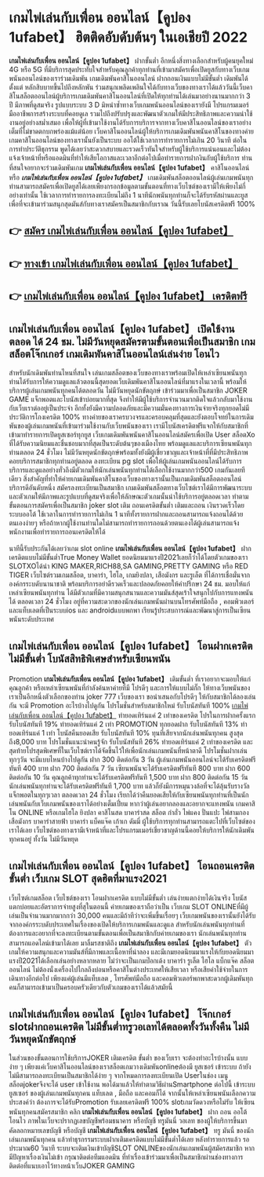 # เกมไพ่เล่นกับเพื่อน ออนไลน์【คูปอง 1ufabet】  ฮิตติดอับดับต้นๆ ในเอเชียปี 2022

**เกมไพ่เล่นกับเพื่อน ออนไลน์【คูปอง 1ufabet】** ฝากขั้นต่ำ  อีกหนึ่งสิ่งทางเลือกสำหรับผู้คนยุคใหม่ 4G หรือ 5G ที่มีบริการสุดประทับใจสำหรับคุณลูกค้าทุกท่านที่เข้ามาสมัครเพื่อเปิดยูสกับทางเว็บเกมพนันออนไลน์ของเราร่วมเดิมพัน เกมเดิมพันคาสิโนออนไลน์ ฝากถอนเงินแบบไม่มีขั้นต่ำ เดิมพันได้ตั้งแต่ หลักสิบบาทขึ้นไปถึงหลักพัน ร่วมสนุกเพลิดเพลินใจได้กับทางเว็บของทางเราได้แล้ววันนี้เว็บคาสิโนสล็อตออนไลน์ผู้บริการเกมเดิมพันคาสิโนออนไลน์ที่เปิดให้ทุกท่านได้เล่นมาอย่างนานมากกว่า 3 ปี มีภาพที่ดูสมจริง รูปแบบระบบ 3 D
มิหนำซ้ำทางเว็บเกมพนันออนไลน์ของเรายังมี โปรแกรมเมอร์มืออาชีพการสร้างระบบที่คอยดูเล  รวมไปถึงปรับปรุงและพัฒนาตัวเกมให้มีประสิทธิภาพและความน่าใช้งานอยู่อย่างสม่ำเสมอ เพื่อให้ผู้ที่เข้ามาใช้งานได้รับการบริการจากทางเว็บคาสิโนออนไลน์ของเราอย่างเต็มที่ไม่ขาดตกบกพร่องแม้แต่น้อย เว็บคาสิโนออนไลน์ผู้ให้บริการเกมเดิมพันพนันคาสิโนของทางค่ายเกมคาสิโนออนไลน์ของทางเรานั้นยังเป็นระบบ ออโต้ใช้เวลาการทำรายการไม่เกิน 20 วินาที ต่อในการทำประวัติธุกรรม พูดได้เลยว่าสะดวกสบายและรวดเร็วทันใจสำหรับผู้ใช้บริการแน่นอนและไม่ต้องแจ้งเจ้าหน้าที่หรือแอดมินที่ทำให้เสียโอกาสและเวลาอีกต่อไปเมื่อทำรายการฝากงินกับผู้ใช้บริการ
ท่านที่สนใจอยากจะร่วมเดิมพันเกม **เกมไพ่เล่นกับเพื่อน ออนไลน์【คูปอง 1ufabet】** คาสิโนออนไลน์ หรือ ***เกมไพ่เล่นกับเพื่อน ออนไลน์【คูปอง 1ufabet】*** เกมเดิมพันสล็อตออนไลน์ผู้เล่นเกมพนันทุกท่านสามารถสมัครเพื่อเปิดยูสได้เลยเพียงกรอกข้อมูลตามขั้นตอนที่ทางเว็บไซต์ของเรามีให้เพียงไม่กี่อย่างเท่านั้น ใช้เวลาการทำรายการลงทะเบียนไม่ถึง 1 นาทีนักพนันทุกท่านก็จะได้รับรหัสผ่านและยูสเพื่อที่จะเข้ามาร่วมสนุกสุดมันส์กับทางเราสมัครเป็นสมาชิกกับเราณ วันนี้รับเลยโบนัสเครดิตฟรี 100%

## 👉 [สมัคร เกมไพ่เล่นกับเพื่อน ออนไลน์【คูปอง 1ufabet】](https://archa888.com/)
## 👉 [ทางเข้า เกมไพ่เล่นกับเพื่อน ออนไลน์【คูปอง 1ufabet】](https://archa888.com/)
## 👉 [เกมไพ่เล่นกับเพื่อน ออนไลน์【คูปอง 1ufabet】 เครดิตฟรี](https://archa888.com/)

## เกมไพ่เล่นกับเพื่อน ออนไลน์【คูปอง 1ufabet】 เปิดใช้งานตลอด ได้ 24 ชม. ไม่มีวันหยุดสมัครตามขั้นตอนเพื่อเป็นสมาชิก เกมสล็อตโจ๊กเกอร์ เกมเดิมพันคาสิโนออนไลน์เล่นง่าย โอนไว

สำหรับนักเดิมพันท่านไหนที่สนใจ เล่นเกมสล็อตของเว็บของทางเราพร้อมเปิดให้เหล่าเซียนพนันทุกท่านได้รับการให้ความดูแลแล้วตอนนี้สุดยอดเว็บเดิมพันคาสิโนออนไลน์ที่มาแรงในเวลานี้ พร้อมให้บริการผู้เล่นเกมพนันทุกคนได้ตลอดวัน ไม่มีวันหยุดนักขัตฤกษ์ เข้าร่วมมาเพื่อเป็นสมาชิก JOKER GAME แจ็กพอตและโบนัสเข้าบ่อยมากที่สุด จึงทำให้มีผู้ใช้บริการจำนวนมากติดใจแล้วกลับมาใช้งานกับเว็บเราต่ออยู่เป็นประจำ อีกทั้งยังมีความปลอดภัยและมีความมั่นคงทางการเงินจ่ายจริงทุกยอดไม่มีประวัติการโกงเครดิต 100% ทางค่ายของเราครบวงจรและครอบคลุมที่สุดและยังตอบโจทย์ในการเดิมพันของผู้เล่นเกมพนันที่เข้ามาร่วมใช้งานกับเว็บพนันของเรา
เรามีโบนัสเครดิตฟรีแจกให้กับสมาชิกที่เข้ามาทำรายการเปิดยูสเซอร์ทุกยูส เว็บเกมเดิมพันพนันคาสิโนออนไลน์สมัครเพื่อเปิด User สล็อตXo ที่ได้รับความนิยมและชื่นชอบมากที่สุดเป็นระดับต้นๆของเมืองไทย พร้อมดูแลและบริการเซียนพนันทุกท่านตลอด 24 ชั่วโมง ไม่มีวันหยุดนักขัตฤกษ์พร้อมทั้งยังมีผู้เชี่ยวชาญและเจ้าหน้าที่ที่มีประสิทธิภาพคอยบริการสมาชิกทุกท่านอยู่ตลอด ลงทะเบียน pg slot เพื่อให้ผู้เล่นเกมพนันออนไลน์ได้รับการบริการและดูแลอย่างทั่วถึงมีตัวเกมให้นักเล่นพนันทุกท่านได้เลือกใช้งานมากกว่า500 เกมกันเลยทีเดียว
สิ่งสำคัญที่ทำให้ค่ายเกมเดิมพันคาสิโนของเว็บของทางเรานั้นเป็นเกมเดิมพันสล็อตออนไลน์บริการดีอันดับหนึ่ง สมัครลงทะเบียนเป็นสมาชิก  เกมเดิมพันสล็อตทางเว็บไซต์เราได้มีการพัฒนาระบบและตัวเกมให้มีภาพและรูปแบบที่ดูสมจริงเพื่อให้ลักษณะตัวเกมนั้นน่าใช้บริการอยู่ตลอดเวลา ทำตามขั้นตอนการสมัครเพื่อเป็นสมาชิก joker slot เติม ถอนเครดิตขั้นต่ำ เติมและถอน เงินรวดเร็วโดยระบบออโต้ ใช้เวลาในการทำรายการไม่เกิน 1 นาทีทั้งรายการฝากและถอนสามารถแจ้งถอนได้ด้วยตนเองง่ายๆ หรือถ้าหากผู้ใช้งานท่านใดไม่สามารถทำรายการถอนด้วยตนเองได้ผู้เล่นสามารถแจ้งพนักงานเพื่อทำรายการถอนเครดิตให้ได้

นาทีนี้รับประกันได้เลยว่าเกม slot online **เกมไพ่เล่นกับเพื่อน ออนไลน์【คูปอง 1ufabet】** ฝากเครดิตแบบไม่มีขั้นต่ำTrue Money Wallet ยอดนิยมมาแรงปี2021เลยก็ว่าได้โดยตัวเกมของเรา SLOTXOได้นำ  KING MAKER,RICH88,SA GAMING,PRETTY GAMING หรือ RED TIGER เว็บไซต์รวมเกมสล็อต, บาคาร่า, ไฮโล, เกมยิงปลา, เสือมังกร และรูเล็ต ที่ได้การเชื่อมั่นจากองค์กรระบดับนานาชาติ พร้อมบริการอย่าดีรวดเร็วและปลอดภัยคอยให้คำปรึกษา 24 ชม. มอบให้แก่เหล่าเซียนพนันทุกท่าน ได้มีตัวเกมที่มีความสนุกสนานและความมันส์สุดเร้าใจสนุกไปกับการแทงพนัน ได้ ตลอดเวลา 24 ชั่วโมง อยู่ที่ความสะดวกของนักเล่นเกมพนันผ่านบนโทรศัพท์มือถือ , คอมพิวเตอร์ และแท็บเลตที่เป็นระบบios และ androidแบบพกพา เรียนรู้ประสบการณ์และพัฒนาสู่การเป็นเซียนพนันระดับประเทศ

## เกมไพ่เล่นกับเพื่อน ออนไลน์【คูปอง 1ufabet】 โอนฝากเครดิต ไม่มีขั้นต่ำ โบนัสสิทธิพิเศษสำหรับเซียนพนัน

 Promotion  **เกมไพ่เล่นกับเพื่อน ออนไลน์【คูปอง 1ufabet】** เติมขั้นต่ำ ที่เราอยากจะมอบให้แก่  คุณลูกค้า หรือเหล่าเซียนพนันที่กำลังค้นหาค่ายที่มี โปรดีๆ และการให้แบบไม่กั๊ก ให้ทางเว็บพนันของเราเป็นอีกหนึ่งตัวเลือกของท่าน joker 777 เว็บของเรา ขอนำเสนอกับโปรดีๆ ให้กับสมาชิกได้ลองเล่นกัน จะมี Promotion อะไรบ้างไปดูกัน
โปรโมชั่นสำหรับสมาชิกใหม่ รับโบนัสทันที 100% [เกมไพ่เล่นกับเพื่อน ออนไลน์【คูปอง 1ufabet】](https://archa888.com/) ทำยอดเทิร์นแค่ 2 เท่าของเครดิต
โปรในการฝากครั้งแรก รับโบนัสทันที 19% ทำยอดเทิร์นแค่ 2 เท่า
 PROMOTION ทุกยอดฝาก รับโบนัสทันที 13% ทำยอดเทิร์นแค่ 1 เท่า
โบนัสคืนยอดเสีย รับโบนัสทันที 10% ทุนที่เสียจากนักเล่นพนันทุกคน สูงสุดถึง8,000 บาท
โปรโมชั่นแนะนำคนรู้จัก รับโบนัสทันที 26% ทำยอดเทิร์นแค่ 2 เท่าของเครดิต
และสุดท้ายโปรสุดพิเศษที่ในเว็บไซต์เราได้จัดขึ้นไว้ให้เพื่อนักเล่นเกมพนันที่หน้าตาดี โปรโมชั่นฝากเล่นทุกๆวัน จะมีแบบไหนบ้างไปดูกัน
ฝาก 300 ติดต่อกัน 3 วัน ผู้เล่นเกมพนันออนไลน์จะได้รับเครดิตฟรีทันที 400 บาท
ฝาก 700 ติดต่อกัน 7 วัน เซียนพนันจะได้รับเครดิตฟรีทันที 800 บาท
ฝาก 600 ติดต่อกัน 10 วัน คุณลูกค้าทุกท่านจะได้รับเครดิตฟรีทันที 1,500 บาท
ฝาก 800 ติดต่อกัน 15 วัน นักเล่นพนันทุกท่านจะได้รับเครดิตฟรีทันที 1,700 บาท
แล้วก็ยังมีการหมุนวงล้อที่จะได้ลุ้นรับรางวัลแจ็กพอตในทุกๆเวลา ตลอดเวลา 24 ชั่วโมง เรียกได้ว่าคืนยอดเสียให้กับเซียนพนันทุกท่านที่เป็นนักเล่นพนันกับเว็บเกมพนันของเราได้อย่างเต็มเปี่ยม หากว่าผู้เล่นอยากลองและอยากจะแทงพนัน เกมคาสิโน ONLINE หรือเกมไฮโล ยิงปลา คาสิโนสด บาคาร่าสด สล็อต กำถั่ว ไพ่แคง ปั่นแปะ ไพ่สามกอง เสือมังกร บาคาร่าสายฟ้า บาคาร่า แบ็คแจ๊ค เก้าเก ดัมมี่ ผู้ใช้บริการทุกท่านสามารถแตะไปที่เว็บไซต์ของเราได้เลย เว็บไซต์ของทางเรามีเจ้าหน้าที่และโปรแกรมเมอร์เชี่ยวชาญด้านนี้คอยให้บริการให้นักเดิมพันทุกคนอยู่ ทั้งวัน ไม่มีวันหยุด

## เกมไพ่เล่นกับเพื่อน ออนไลน์【คูปอง 1ufabet】 โอนถอนเครดิต ขั้นต่ำ  เว็บเกม SLOT สุดฮิตที่มาแรง2021

เว็บไซต์เกมสล็อต เว็บไซต์ของเรา โอนฝากเครดิต แบบไม่มีขั้นต่ำ เล่นง่ายแตกง่ายได้เงินจริง โบนัสแตกบ่อยและอัตราการจ่ายสูงที่สุในตอนนี้ ค่ายเกมของเราถือว่าเป็น เว็บเกม SLOT ONLINEที่มีผู้เล่นเป็นจำนวนมากมากกว่า 30,000 คนและมีถ้าทีว่าจะเพิ่มขึ้นเรื่อยๆ เว็บเกมพนันของเรานั้นยังได้รับจากองค์กรระบดับประเทศในเรื่องของเปิดให้บริการเกมพนันและดูแล สำหรับนักเล่นพนันทุกท่านที่ต้องการและอยากที่จะลงทะเบียนตามขั้นตอนเพื่อเป็นสมาชิกกับค่ายเกมของเรา นักเล่นพนันทุกท่านสามารถแอดไลน์เข้ามาได้เลย
	มาลิ้มรสชาติถึง **เกมไพ่เล่นกับเพื่อน ออนไลน์【คูปอง 1ufabet】** ตัวเกมให้ความสนุกและความมันส์ที่มีภาพและเนื้อหาที่น่าลอง และมีเกมยอดนิยมมาแรงให้กับยอดนิยมมาแรงปี2021ได้เลือกเล่นอย่างหลากหลาย  ไม่ว่าจะเป็นเกมป๊อกเด้ง บาคาร่า รูเล็ต ไฮโล แบ็กแจ๊ค สล็อตออนไลน์ ไม่ต้องนั่งเครื่องไปไกลถึงบ่อนหรือคาสิโนต่างประเทศให้เสียเวลา หรือเสียค่าใช้จ่ายในการเดินทางอีกต่อไป เพียงแค่ผู้เล่นมีแท็บเลต , โทรศัพท์มือถือ และคอมพิวเตอร์พกพาสะดวกผู้เดิมพันทุกคนก็สามารถเข้ามาเป็นครอบครัวเดียวกับตัวเกมของเราได้แล้วสมัยนี้

## เกมไพ่เล่นกับเพื่อน ออนไลน์【คูปอง 1ufabet】 โจ๊กเกอร์ slotฝากถอนเครดิต ไม่มีขั้นต่ำทรูวอเลทได้ตลอดทั้งวันทั้งคืน ไม่มีวันหยุดนักขัตฤกษ์

ในส่วนของขั้นตอนการใช้บริการJOKER เติมเครดิต ขั้นต่ำ ของเว็บเรา จะต้องทำอะไรบ้างนั้น แบบง่าย ๆ เพียงแค่เว็บคาสิโนออนไลน์ของเราสล็อตเกมวางเดิมพันonlineต้องมี ยูสเซอร์ เข้าระบบ ถ้ายังไม่มีสามารถลงทะเบียนเป็นสมาชิกได้ง่าย ๆ จากโหมดการลงทะเบียนเปิด Userในช่อง เมนู สล็อตjokerจึงจะได้ user เข้าใช้งาน พอได้มาแล้วให้ทำตามวิธีผ่านSmartphone ต่อไปนี้
เข้าระบบ ยูสเซอร์  ของผู้เล่นเกมพนันทุกคน แท็บเลต , มือถือ และคอมก็ได้
จากนั้นให้เหล่าเซียนพนันเลือกความประสงค์ว่า ต้องการจะได้รับPromotion รับเลยเครดิตฟรี 100% slotเกมวัดดวงหรือไม่รับ
ให้เซียนพนันทุกคนสมัครสมาชิก คลิก **เกมไพ่เล่นกับเพื่อน ออนไลน์【คูปอง 1ufabet】** ฝาก ถอน ออโต้ โอนไว ภาพในเว็บจะปรากฏเลขบัญชีพร้อมธนาคาร หรือบัญชี ทรูมันนี่ วอเลท ของผู้ให้บริการขึ้นมา
คัดลอกหมายเลขบัญชี หรือบัญชี **เกมไพ่เล่นกับเพื่อน ออนไลน์【คูปอง 1ufabet】** ทรู มันนี่ ของนักเล่นเกมพนันทุกคน แล้วทำธุรกรรมระบบฝากเติมเครดิตแบบไม่มีขั้นต่ำได้เลย
หลังทำรายการแล้ว รอประมาณ60 วินาที ระบบจะเติมเงินเข้าบัญชีSLOT ONLINEของนักเล่นเกมพนันผู้สมัครสมาชิก
หากมีปัญหาเรื่องเงินไม่เข้า กรุณาติดต่อทีมแอดมิน ที่ทำเรื่องเข้าร่วมมาเพื่อเป็นสมาชิกผ่านช่องทางการติดต่อที่แนบเอาไว้ทางหน้าเว็บJOKER GAMING


